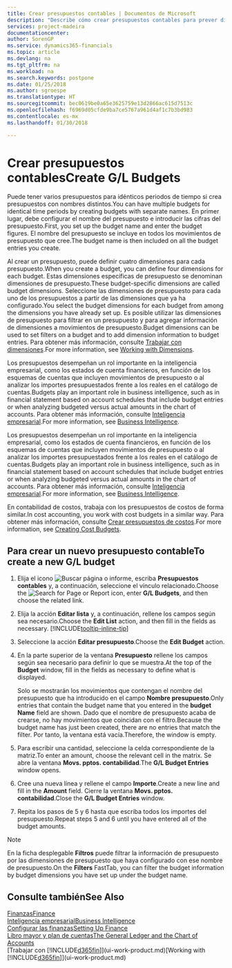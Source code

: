 ```yaml
---
title: Crear presupuestos contables | Documentos de Microsoft
description: "Describe cómo crear presupuestos contables para prever diferentes actividades financieras y asignar dimensiones para fines de inteligencia empresarial."
services: project-madeira
documentationcenter: 
author: SorenGP
ms.service: dynamics365-financials
ms.topic: article
ms.devlang: na
ms.tgt_pltfrm: na
ms.workload: na
ms.search.keywords: postpone
ms.date: 01/25/2018
ms.author: sgroespe
ms.translationtype: HT
ms.sourcegitcommit: bec0619be0a65e3625759e13d2866ac615d7513c
ms.openlocfilehash: f6969d05cfde9ba7ce5767a961d4af1c7b3bd983
ms.contentlocale: es-mx
ms.lasthandoff: 01/30/2018

---
```

# <a name="create-gl-budgets"></a><span data-ttu-id="34c73-103">Crear presupuestos contables</span><span class="sxs-lookup"><span data-stu-id="34c73-103">Create G/L Budgets</span></span>
<span data-ttu-id="34c73-104">Puede tener varios presupuestos para idénticos periodos de tiempo si crea presupuestos con nombres distintos.</span><span class="sxs-lookup"><span data-stu-id="34c73-104">You can have multiple budgets for identical time periods by creating budgets with separate names.</span></span> <span data-ttu-id="34c73-105">En primer lugar, debe configurar el nombre del presupuesto e introducir las cifras del presupuesto.</span><span class="sxs-lookup"><span data-stu-id="34c73-105">First, you set up the budget name and enter the budget figures.</span></span> <span data-ttu-id="34c73-106">El nombre del presupuesto se incluye en todos los movimientos de presupuesto que cree.</span><span class="sxs-lookup"><span data-stu-id="34c73-106">The budget name is then included on all the budget entries you create.</span></span>  

 <span data-ttu-id="34c73-107">Al crear un presupuesto, puede definir cuatro dimensiones para cada presupuesto.</span><span class="sxs-lookup"><span data-stu-id="34c73-107">When you create a budget, you can define four dimensions for each budget.</span></span> <span data-ttu-id="34c73-108">Estas dimensiones específicas de presupuesto se denominan dimensiones de presupuesto.</span><span class="sxs-lookup"><span data-stu-id="34c73-108">These budget-specific dimensions are called budget dimensions.</span></span> <span data-ttu-id="34c73-109">Seleccione las dimensiones de presupuesto para cada uno de los presupuestos a partir de las dimensiones que ya ha configurado.</span><span class="sxs-lookup"><span data-stu-id="34c73-109">You select the budget dimensions for each budget from among the dimensions you have already set up.</span></span> <span data-ttu-id="34c73-110">Es posible utilizar las dimensiones de presupuesto para filtrar en un presupuesto y para agregar información de dimensiones a movimientos de presupuesto.</span><span class="sxs-lookup"><span data-stu-id="34c73-110">Budget dimensions can be used to set filters on a budget and to add dimension information to budget entries.</span></span> <span data-ttu-id="34c73-111">Para obtener más información, consulte [Trabajar con dimensiones](finance-dimensions.md).</span><span class="sxs-lookup"><span data-stu-id="34c73-111">For more information, see [Working with Dimensions](finance-dimensions.md).</span></span>

 <span data-ttu-id="34c73-112">Los presupuestos desempeñan un rol importante en la inteligencia empresarial, como los estados de cuenta financieros, en función de los esquemas de cuentas que incluyen movimientos de presupuesto o al analizar los importes presupuestados frente a los reales en el catálogo de cuentas.</span><span class="sxs-lookup"><span data-stu-id="34c73-112">Budgets play an important role in business intelligence, such as in financial statement based on account schedules that include budget entries or when analyzing budgeted versus actual amounts in the chart of accounts.</span></span> <span data-ttu-id="34c73-113">Para obtener más información, consulte [Inteligencia empresarial](bi.md).</span><span class="sxs-lookup"><span data-stu-id="34c73-113">For more information, see [Business Intelligence](bi.md).</span></span>

 <span data-ttu-id="34c73-114">Los presupuestos desempeñan un rol importante en la inteligencia empresarial, como los estados de cuenta financieros, en función de los esquemas de cuentas que incluyen movimientos de presupuesto o al analizar los importes presupuestados frente a los reales en el catálogo de cuentas.</span><span class="sxs-lookup"><span data-stu-id="34c73-114">Budgets play an important role in business intelligence, such as in financial statement based on account schedules that include budget entries or when analyzing budgeted versus actual amounts in the chart of accounts.</span></span> <span data-ttu-id="34c73-115">Para obtener más información, consulte [Inteligencia empresarial](bi.md).</span><span class="sxs-lookup"><span data-stu-id="34c73-115">For more information, see [Business Intelligence](bi.md).</span></span>

<span data-ttu-id="34c73-116">En contabilidad de costos, trabaja con los presupuestos de costos de forma similar.</span><span class="sxs-lookup"><span data-stu-id="34c73-116">In cost accounting, you work with cost budgets in a similar way.</span></span> <span data-ttu-id="34c73-117">Para obtener más información, consulte [Crear presupuestos de costos](finance-create-cost-budgets.md).</span><span class="sxs-lookup"><span data-stu-id="34c73-117">For more information, see [Creating Cost Budgets](finance-create-cost-budgets.md).</span></span>    

## <a name="to-create-a-new-gl-budget"></a><span data-ttu-id="34c73-118">Para crear un nuevo presupuesto contable</span><span class="sxs-lookup"><span data-stu-id="34c73-118">To create a new G/L budget</span></span>  
1. <span data-ttu-id="34c73-119">Elija el icono ![Buscar página o informe](media/ui-search/search_small.png "icono Buscar página o informe"), escriba **Presupuestos contables** y, a continuación, seleccione el vínculo relacionado.</span><span class="sxs-lookup"><span data-stu-id="34c73-119">Choose the ![Search for Page or Report](media/ui-search/search_small.png "Search for Page or Report icon") icon, enter **G/L Budgets**, and then choose the related link.</span></span>  
2. <span data-ttu-id="34c73-120">Elija la acción **Editar lista** y, a continuación, rellene los campos según sea necesario.</span><span class="sxs-lookup"><span data-stu-id="34c73-120">Choose the **Edit List** action, and then fill in the fields as necessary.</span></span> [!INCLUDE[tooltip-inline-tip](includes/tooltip-inline-tip_md.md)]  
3. <span data-ttu-id="34c73-121">Seleccione la acción **Editar presupuesto**.</span><span class="sxs-lookup"><span data-stu-id="34c73-121">Choose the **Edit Budget** action.</span></span>
4. <span data-ttu-id="34c73-122">En la parte superior de la ventana **Presupuesto** rellene los campos según sea necesario para definir lo que se muestra.</span><span class="sxs-lookup"><span data-stu-id="34c73-122">At the top of the **Budget** window, fill in the fields as necessary to define what is displayed.</span></span>  

    <span data-ttu-id="34c73-123">Solo se mostrarán los movimientos que contengan el nombre del presupuesto que ha introducido en el campo **Nombre presupuesto**.</span><span class="sxs-lookup"><span data-stu-id="34c73-123">Only entries that contain the budget name that you entered in the **budget Name** field are shown.</span></span> <span data-ttu-id="34c73-124">Dado que el nombre de presupuesto acaba de crearse, no hay movimientos que coincidan con el filtro.</span><span class="sxs-lookup"><span data-stu-id="34c73-124">Because the budget name has just been created, there are no entries that match the filter.</span></span> <span data-ttu-id="34c73-125">Por tanto, la ventana está vacía.</span><span class="sxs-lookup"><span data-stu-id="34c73-125">Therefore, the window is empty.</span></span>  
5. <span data-ttu-id="34c73-126">Para escribir una cantidad, seleccione la celda correspondiente de la matriz.</span><span class="sxs-lookup"><span data-stu-id="34c73-126">To enter an amount, choose the relevant cell in the matrix.</span></span> <span data-ttu-id="34c73-127">Se abre la ventana **Movs. pptos. contabilidad**.</span><span class="sxs-lookup"><span data-stu-id="34c73-127">The **G/L Budget Entries** window opens.</span></span>  
6. <span data-ttu-id="34c73-128">Cree una nueva línea y rellene el campo **Importe**.</span><span class="sxs-lookup"><span data-stu-id="34c73-128">Create a new line and fill in the **Amount** field.</span></span> <span data-ttu-id="34c73-129">Cierre la ventana **Movs. pptos. contabilidad**.</span><span class="sxs-lookup"><span data-stu-id="34c73-129">Close the **G/L Budget Entries** window.</span></span>  
7. <span data-ttu-id="34c73-130">Repita los pasos de 5 y 6 hasta que escriba todos los importes del presupuesto.</span><span class="sxs-lookup"><span data-stu-id="34c73-130">Repeat steps 5 and 6 until you have entered all of the budget amounts.</span></span>  

> [!NOTE]  
>  <span data-ttu-id="34c73-131">En la ficha desplegable **Filtros** puede filtrar la información de presupuesto por las dimensiones de presupuesto que haya configurado con ese nombre de presupuesto.</span><span class="sxs-lookup"><span data-stu-id="34c73-131">On the **Filters** FastTab, you can filter the budget information by budget dimensions you have set up under the budget name.</span></span>   

## <a name="see-also"></a><span data-ttu-id="34c73-132">Consulte también</span><span class="sxs-lookup"><span data-stu-id="34c73-132">See Also</span></span>
[<span data-ttu-id="34c73-133">Finanzas</span><span class="sxs-lookup"><span data-stu-id="34c73-133">Finance</span></span>](finance.md)  
[<span data-ttu-id="34c73-134">Inteligencia empresarial</span><span class="sxs-lookup"><span data-stu-id="34c73-134">Business Intelligence</span></span>](bi.md)  
[<span data-ttu-id="34c73-135">Configurar las finanzas</span><span class="sxs-lookup"><span data-stu-id="34c73-135">Setting Up Finance</span></span>](finance-setup-finance.md)  
[<span data-ttu-id="34c73-136">Libro mayor y plan de cuentas</span><span class="sxs-lookup"><span data-stu-id="34c73-136">The General Ledger and the Chart of Accounts</span></span>](finance-general-ledger.md)  
<span data-ttu-id="34c73-137">[Trabajar con [!INCLUDE[d365fin](includes/d365fin_md.md)]](ui-work-product.md)</span><span class="sxs-lookup"><span data-stu-id="34c73-137">[Working with [!INCLUDE[d365fin](includes/d365fin_md.md)]](ui-work-product.md)</span></span>  

